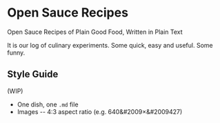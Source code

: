 # Open Sauce Recipes

Open Sauce Recipes of Plain Good Food, Written in Plain Text

It is our log of culinary experiments. Some quick, easy and
useful. Some funny.

## Style Guide
(WIP)
- One dish, one `.md` file
- Images -- 4:3 aspect ratio (e.g. 640&#2009×&#2009427)




